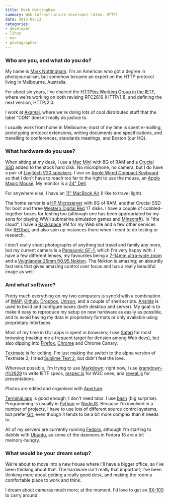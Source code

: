 ```yaml
---
title: Mark Nottingham
summary: Web infrastructure developer (Atom, HTTP)
date: 2013-08-13
categories:
- developer
- linux
- mac
- photographer
---
```


### Who are you, and what do you do?

My name is [Mark Nottingham](http://www.mnot.net/ "Mark's website."). I'm an American who got a degree in photojournalism, but somehow became an expert on the HTTP protocol living in Melbourne, Australia.

For about six years, I've chaired the [HTTPbis Working Group in the IETF](http://trac.tools.ietf.org/wg/httpbis/trac/wiki "The working group for HTTP."), where we're working on both revising RFC2616 (HTTP/1.1), and defining the next version, HTTP/2.0. 

I work at [Akamai](http://www.akamai.com/ "A content delivery network."), where we're doing lots of cool distributed stuff that the label "CDN" doesn't really do justice to.

I usually work from home in Melbourne; most of my time is spent e-mailing, prototyping protocol extensions, writing documents and specifications, and travelling to conferences, standards meetings, and Boston (our HQ).

### What hardware do you use?

When sitting at my desk, I use a [Mac Mini][mac-mini] with 8G of RAM and a [Crucial SSD][m4] added to the stock hard disk. No microphone, no camera, but I do have a pair of [Logitech V20 speakers][v20]. I use an [Apple Wired Compact Keyboard][keyboard] so that I don't have to reach too far to the right to use the mouse, an [Apple Magic Mouse][magic-mouse]. My monitor is a [24" Dell][u2412m].

For anywhere else, I have an [11" MacBook Air][macbook-air] (I like to travel light).
 
The home server is a [HP Microserver][proliant-microserver] with 8G of RAM, another Crucial SSD for boot and three [Western Digital Red][wd-red] 1T disks. I have a couple of cobbled-together boxes for testing too (although one has been appropriated by my sons for playing WWII submarine simulation games and [Minecraft][]). In "the cloud", I have a [Rackspace][] VM for my Web site and a few other services like [REDbot][], and also spin up instances there when I need to do testing or research.

I don't really shoot photographs of anything but travel and family any more, but my current camera is a [Panasonic GF-1][lumix-dmc-gf1], which I'm very happy with. I have a few different lenses, my favourites being a [7-14mm ultra-wide zoom][lumix-g-vario-7-14mm-f4.0-asph] and a [Voigtlander 25mm f/0.95 Nokton][nokton-25mm-f0.95]. The Nokton is amazing; an absurdly fast lens that gives amazing control over focus and has a really beautiful image as well. 

### And what software?

Pretty much everything on my two computers is sync'd with a combination of [IMAP](http://tools.ietf.org/html/rfc3501 "The RFC for IMAP."), [Github][], [Dropbox][], [Unison][], and a couple of shell scripts. [Ansible][] is used to build and configure boxes (both desktop and server). My goal is to make it easy to reproduce my setup on new hardware as easily as possible, and to avoid having my data in proprietary formats or only available using proprietary interfaces.

Most of my time in GUI apps is spent in browsers; I use [Safari][] for most browsing (making me a frequent target for derision among Web devs), but also dipping into [Firefox][], [Chrome][] and Chrome Canary.

[Textmate][] is for editing. I'm just making the switch to the alpha version of Textmate 2; I tried [Sublime Text 2][sublime-text], but didn't feel the love. 

Wherever possible, I'm trying to use [Markdown][]; right now, I use [kramdown-rfc2629][kramdown-rfc2629] to write IETF specs, [respec.js][respec] for W3C ones, and [reveal.js][] for presentations.

Photos are edited and organised with [Aperture][].

[Terminal.app][terminal] is good enough; I don't need tabs. I use [bash][] (big surprise). Programming is usually in [Python][] or [NodeJS][node.js]. Because I'm involved in a number of projects, I have to use lots of different source control systems, but prefer [Git][], even though it tends to be a bit more complex than it needs to.

All of my servers are currently running [Fedora][], although I'm starting to dabble with [Ubuntu][], as some of the daemons in Fedora 18 are a bit memory-hungry.

### What would be your dream setup?

We're about to move into a new house where I'll have a bigger office, so I've been thinking about that. The hardware isn't really that important; I've been thinking more about getting a really good desk, and making the room a comfortable place to work and think.

I dream about cameras much more; at the moment, I'd love to get an [RX-100][cyber-shot-dsc-rx100] to carry around.

[ansible]: https://www.ansible.com/ "An IT automation service."
[aperture]: https://en.wikipedia.org/wiki/Aperture_(software) "Photo editing and management software for Mac OS X."
[bash]: http://www.gnu.org/software/bash/ "A terminal shell."
[chrome]: https://www.google.com/intl/en/chrome/ "A WebKit-based browser, where each tab runs in its own thread."
[cyber-shot-dsc-rx100]: http://web.archive.org/web/20221221223030/http://www.amazon.com/Sony-DSC-RX100-Sensor-Digital-Camera/dp/B00889ST2G/ "A 20.2 megapixel digital camera."
[dropbox]: https://www.dropbox.com/ "Online syncing and storage."
[fedora]: https://fedoraproject.org/ "A Linux distribution."
[firefox]: https://www.mozilla.org/en-US/firefox/new/ "A cross-platform open-source web browser."
[git]: https://git-scm.com/ "A version control system."
[github]: https://github.com/ "A Git code repository service."
[keyboard]: https://www.apple.com/us/shop/goto/mac/accessories "The keyboard."
[kramdown-rfc2629]: https://github.com/cabo/kramdown-rfc "A Kramdown backend for generating RFC 2629 compliant markup."
[lumix-dmc-gf1]: http://web.archive.org/web/20230407212651/http://www.amazon.com/Panasonic-DMC-GF1-Four-Thirds-Interchangeable-Aspherical/dp/B002MUAEX4/ "A 12.1 megapixel digital camera."
[lumix-g-vario-7-14mm-f4.0-asph]: http://web.archive.org/web/20160319005039/http://panasonic.net:80/avc/lumix/systemcamera/gms/lens/g_vario_7_14.html "A lens."
[m4]: https://www.crucial.com "A solid state disk drive."
[mac-mini]: https://www.apple.com/mac-mini/ "A small desktop computer."
[macbook-air]: https://www.apple.com/macbook-air/ "A very thin laptop."
[magic-mouse]: https://en.wikipedia.org/wiki/Magic_Mouse "A multi-touch mouse."
[markdown]: https://daringfireball.net/projects/markdown/ "An email-like format for marking up text."
[minecraft]: http://web.archive.org/web/20200217201457/https://www.minecraft.net/ "A digging and building game."
[node.js]: https://nodejs.org/en "A Javascript application platform."
[nokton-25mm-f0.95]: http://web.archive.org/web/20140608112133/http://www.voigtlaender.de:80/cms/voigtlaender/voigtlaender_cms.nsf/id/pa_f0_95_25.html "A lens."
[proliant-microserver]: https://www.pcmag.com/archive/hp-proliant-microserver-256252 "A server."
[python]: https://www.python.org/ "An interpreted scripting language."
[rackspace]: https://www.rackspace.com/ "A VPS hosting service."
[redbot]: https://redbot.org/ "A service for checking on HTTP resources."
[respec]: https://github.com/w3c/respec "A Javascript library for writing W3C specs."
[reveal.js]: https://revealjs.com/ "An HTML-based presentation tool."
[safari]: https://www.apple.com/safari/ "A fast web browser."
[sublime-text]: http://www.sublimetext.com/ "A coder's text editor."
[terminal]: https://en.wikipedia.org/wiki/Terminal_(OS_X) "A console application included with Mac OS X."
[textmate]: https://macromates.com/ "A text editor for the Mac."
[u2412m]: https://www.dell.com/en-us/work/shop/accessories/apd/320-2676?c=us&cs=04&l=en&s=bsd&sku=320-2676 "A 24 inch LCD monitor."
[ubuntu]: https://ubuntu.com/ "A Unix distribution."
[unison]: https://www.cis.upenn.edu/~bcpierce/unison/ "A file syncing tool."
[v20]: https://www.logitech.com/en-us/support/199.html?crid=409 "External laptop speakers.."
[wd-red]: http://web.archive.org/web/20151031072220/http://wd.com:80/en/products/products.aspx?id=810 "A hard disk designed for NAS/RAID usage."
